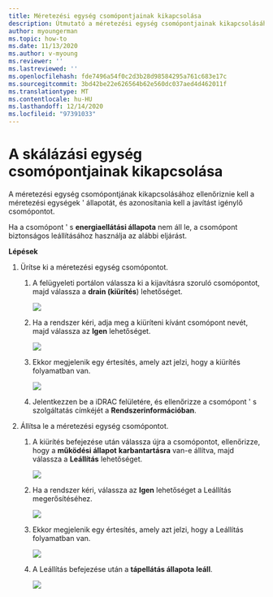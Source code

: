 ```yaml
---
title: Méretezési egység csomópontjainak kikapcsolása
description: Útmutató a méretezési egység csomópontjainak kikapcsolásához
author: myoungerman
ms.topic: how-to
ms.date: 11/13/2020
ms.author: v-myoung
ms.reviewer: ''
ms.lastreviewed: ''
ms.openlocfilehash: fde7496a54f0c2d3b28d98584295a761c683e17c
ms.sourcegitcommit: 3bd42be22e626564b62e560dc037aed4d462011f
ms.translationtype: MT
ms.contentlocale: hu-HU
ms.lasthandoff: 12/14/2020
ms.locfileid: "97391033"
---
```

# <a name="powering-off-scale-unit-nodes"></a>A skálázási egység csomópontjainak kikapcsolása

A méretezési egység csomópontjának kikapcsolásához ellenőriznie kell a méretezési egységek \' állapotát, és azonosítania kell a javítást igénylő csomópontot.

Ha a csomópont \' s **energiaellátási állapota** nem áll le, a csomópont biztonságos leállításához használja az alábbi eljárást.

**Lépések**

1.  Ürítse ki a méretezési egység csomópontot.

    1.  A felügyeleti portálon válassza ki a kijavításra szoruló csomópontot, majd válassza a **drain (kiürítés**) lehetőséget.

        ![](media/image-23.png)
        
    1.  Ha a rendszer kéri, adja meg a kiüríteni kívánt csomópont nevét, majd válassza az **Igen** lehetőséget.

        ![](media/image-24.png)
    
    1.  Ekkor megjelenik egy értesítés, amely azt jelzi, hogy a kiürítés folyamatban van.
    
        ![](media/image-25.png)
        
    1.  Jelentkezzen be a iDRAC felületére, és ellenőrizze a csomópont \' s szolgáltatás címkéjét a **Rendszerinformációban**.
    

2.  Állítsa le a méretezési egység csomópontot.

    1.  A kiürítés befejezése után válassza újra a csomópontot, ellenőrizze, hogy a **működési állapot** **karbantartásra** van-e állítva, majd válassza a **Leállítás** lehetőséget.

        ![](media/image-26.png)
        
    1.  Ha a rendszer kéri, válassza az **Igen** lehetőséget a Leállítás megerősítéséhez.
    
        ![](media/image-27.png)
        
    1.  Ekkor megjelenik egy értesítés, amely azt jelzi, hogy a Leállítás folyamatban van.

        ![](media/image-28.png)
    
    1.  A Leállítás befejezése után a **tápellátás állapota** **leáll**.
    
        ![](media/image-29.png)
        